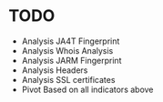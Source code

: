 # TODO

- Analysis JA4T Fingerprint
- Analysis Whois Analysis
- Analysis JARM Fingerprint
- Analysis Headers
- Analysis SSL certificates
- Pivot Based on all indicators above